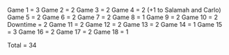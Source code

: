 Game 1 = 3
Game 2 = 2
Game 3 = 2
Game 4 = 2 (+1 to Salamah and Carlo)
Game 5 = 2
Game 6 = 2
Game 7 = 2
Game 8 = 1
Game 9 = 2
Game 10 = 2
Downtime = 2
Game 11 = 2
Game 12 = 2
Game 13 = 2
Game 14 = 1
Game 15 = 3
Game 16 = 2
Game 17 = 2
Game 18 = 1

Total = 34